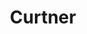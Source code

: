 ---
title: Curtner
phone: (408) 941-1850
website: http://www.abodeservices.org
management: Abode Services
location: "San Jose"
tags: []
---